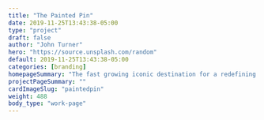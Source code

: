 ```yaml
---
title: "The Painted Pin"
date: 2019-11-25T13:43:38-05:00
type: "project"
draft: false
author: "John Turner"
hero: "https://source.unsplash.com/random"
default: 2019-11-25T13:43:38-05:00
categories: [branding]
homepageSummary: "The fast growing iconic destination for a redefining of what chicken and egg sandwiches should be."
projectPageSummary: ""
cardImageSlug: "paintedpin"
weight: 488
body_type: "work-page"
---
```

